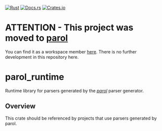 <!-- markdownlint-disable first-line-h1 -->
[![Rust](https://github.com/jsinger67/parol_runtime/actions/workflows/rust.yml/badge.svg)](https://github.com/jsinger67/parol_runtime/actions/workflows/rust.yml)
[![Docs.rs](https://docs.rs/parol_runtime/badge.svg)](https://docs.rs/parol_runtime)
[![Crates.io](https://img.shields.io/crates/v/parol_runtime.svg)](https://crates.io/crates/parol_runtime)
<!-- markdownlint-enable first-line-h1 -->

# ATTENTION - This project was moved to [parol](https://github.com/jsinger67/parol)

You can find it as a workspace member [here](https://github.com/jsinger67/parol/tree/main/crates/parol_runtime).
There is no further development in this repository here.

# parol_runtime

Runtime library for parsers generated by the *[parol](https://github.com/jsinger67/parol)* parser generator.

## Overview

This crate should be referenced by projects that use parsers generated by parol.
